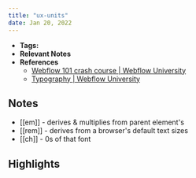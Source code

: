 ```yaml
---
title: "ux-units"
date: Jan 20, 2022
---
```


- **Tags:**
- **Relevant Notes**
- **References**
	- [Webflow 101 crash course | Webflow University](https://university.webflow.com/courses/webflow-101-crash-course?video=J2846GiZuLA)
	- [Typography | Webflow University](https://university.webflow.com/lesson/advanced-typography-styles)


## Notes
- [[em]] - derives & multiplies from parent element's
- [[rem]] - derives from a browser's default text sizes
- [[ch]] - 0s of that font

## Highlights